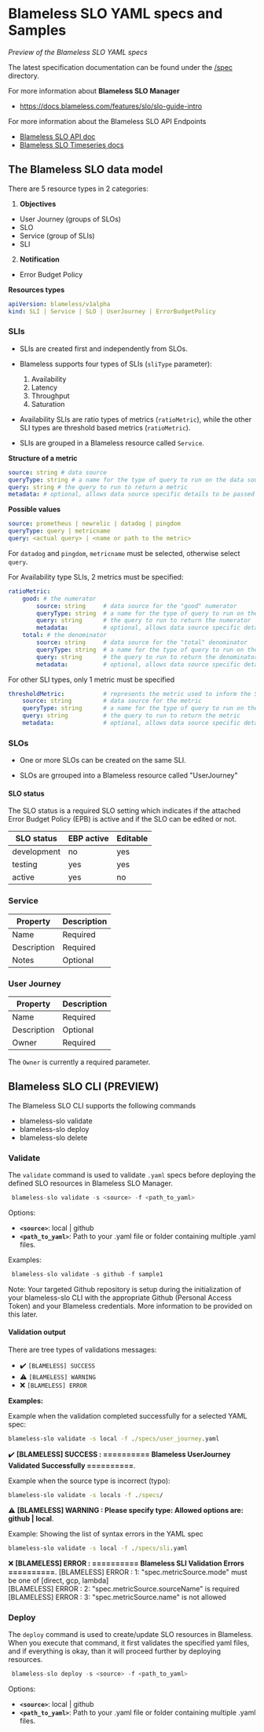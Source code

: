 # Blameless SLO YAML specs and Samples

*Preview of the Blameless SLO YAML specs*


The latest specification documentation can be found under the [/spec](https://github.com/blamelesshq/blameless-slo-samples/tree/main/specs) directory. 

For more information about **Blameless SLO Manager**

-   https://docs.blameless.com/features/slo/slo-guide-intro

For more information about the Blameless SLO API Endpoints

-   [Blameless SLO API doc](https://blameless.blameless.io/api/v1/services/SLOService/)
-   [Blameless SLO Timeseries docs](https://blameless.blameless.io/api/v1/services/SLOTimeSeriesService/doc)



## The Blameless SLO data model

There are 5 resource types in 2 categories:

1. **Objectives**

-   User Journey (groups of SLOs)
-   SLO
-   Service (group of SLIs)
-   SLI

2. **Notification**

-   Error Budget Policy



**Resources types**

```yaml
apiVersion: blameless/v1alpha
kind: SLI | Service | SLO | UserJourney | ErrorBudgetPolicy
```

### SLIs

-   SLIs are created first and independently from SLOs.

-   Blameless supports four types of SLIs (`sliType` parameter):

    1. Availability
    2. Latency
    3. Throughput
    4. Saturation

-   Availability SLIs are ratio types of metrics (`ratioMetric`), while the other SLI types are threshold based metrics (`ratioMetric`).

-   SLIs are grouped in a Blameless resource called `Service`.

**Structure of a metric**

```yaml
source: string # data source
queryType: string # a name for the type of query to run on the data source
query: string # the query to run to return a metric
metadata: # optional, allows data source specific details to be passed
```

**Possible values**

```yaml
source: prometheus | newrelic | datadog | pingdom
queryType: query | metricname
query: <actual query> | <name or path to the metric>
```

For `datadog` and `pingdom`, `metricname` must be selected, otherwise select `query`.

For Availability type SLIs, 2 metrics must be specified:

```yaml
ratioMetric:
    good: # the numerator
        source: string     # data source for the "good" numerator
        queryType: string  # a name for the type of query to run on the data source
        query: string      # the query to run to return the numerator
        metadata:          # optional, allows data source specific details to be passed
    total: # the denominator
        source: string     # data source for the "total" denominator
        queryType: string  # a name for the type of query to run on the data source
        query: string      # the query to run to return the denominator
        metadata:          # optional, allows data source specific details to be passed
```

For other SLI types, only 1 metric must be specified

```yaml
thresholdMetric:           # represents the metric used to inform the SLO in the objectives stanza
    source: string         # data source for the metric
    queryType: string      # a name for the type of query to run on the data source
    query: string          # the query to run to return the metric
    metadata:              # optional, allows data source specific details to be passed
```

### SLOs

-   One or more SLOs can be created on the same SLI.

-   SLOs are grrouped into a Blameless resource called "UserJourney"

#### SLO status

The SLO status is a required SLO setting which indicates if the attached Error Budget Policy (EPB) is active and if the SLO can be edited or not.

| SLO status  | EBP active | Editable |
| ----------- | ---------- | -------- |
| development | no         | yes      |
| testing     | yes        | yes      |
| active      | yes        | no       |

### Service

| Property    | Description |
| ----------- | ----------- |
| Name        | Required    |
| Description | Required    |
| Notes       | Optional    |

### User Journey

| Property    | Description |
| ----------- | ----------- |
| Name        | Required    |
| Description | Optional    |
| Owner       | Required    |

The `Owner` is currently a required parameter.




## Blameless SLO CLI (PREVIEW)

The Blameless SLO CLI supports the following commands
* blameless-slo validate
* blameless-slo deploy
* blameless-slo delete



### Validate

The `validate` command is used to validate `.yaml` specs before deploying the defined SLO resources in Blameless SLO Manager.

```jsx
 blameless-slo validate -s <source> -f <path_to_yaml>
```

Options:
   * **`<source>`**: local | github
   * **`<path_to_yaml>`**: Path to your .yaml file or folder containing multiple .yaml files.

Examples:
```jsx
 blameless-slo validate -s github -f sample1
```


Note: Your targeted Github repository is setup during the initialization of your blameless-slo CLI with the appropriate Github (Personal Access Token) and your Blameless credentials. More information to be provided on this later.



#### Validation output

There are tree types of validations messages: 

- :heavy_check_mark: `[BLAMELESS] SUCCESS`
- :warning: `[BLAMELESS] WARNING`
- :x: `[BLAMELESS] ERROR`

**Examples:**

Example when the validation completed successfully for a selected YAML spec:
```bat
blameless-slo validate -s local -f ./specs/user_journey.yaml
```

:heavy_check_mark: **[BLAMELESS] SUCCESS : ========== Blameless UserJourney Validated Successfully ==========**.

Example when the source type is incorrect (typo):
```bat
blameless-slo validate -s locals -f ./specs/
```

:warning: **[BLAMELESS] WARNING : Please specify type: Allowed options are: github | local**.


Example: Showing the list of syntax errors in the YAML spec 
```bat
blameless-slo validate -s local -f ./specs/sli.yaml
```

:x: **[BLAMELESS] ERROR : ========== Blameless SLI Validation Errors ==========**.
[BLAMELESS] ERROR : 1: "spec.metricSource.mode" must be one of [direct, gcp, lambda] <br />
[BLAMELESS] ERROR : 2: "spec.metricSource.sourceName" is required <br />
[BLAMELESS] ERROR : 3: "spec.metricSource.name" is not allowed <br />



### Deploy

The `deploy` command is used to create/update SLO resources in Blameless. When you execute that command, it first validates the specified yaml files, and if everything is okay, than it will proceed further by deploying resources.

```jsx
 blameless-slo deploy -s <source> -f <path_to_yaml>
```

Options:

   * **`<source>`**: local | github
   * **`<path_to_yaml>`**: Path to your .yaml file or folder containing multiple .yaml files.

